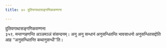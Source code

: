 ```yaml
---
title: ४० दुतियगाथासङ्गणिकवण्णना

---
```

दुतियगाथासङ्गणिकवण्णना  
३५९. मन्तग्गहणन्ति अञ्ञमञ्ञं संसन्दनम्। अनु अनु सन्धानं अनुसन्धितन्ति भावसाधनो अनुसन्धितसद्दोति आह ‘‘अनुसन्धितन्ति कथानुसन्धी’’ति।  